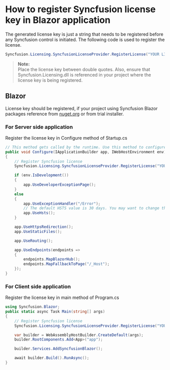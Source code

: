 # How to register Syncfusion license key in Blazor application

The generated license key is just a string that needs to be registered before any Syncfusion control is initiated. The following code is used to register the license.

```csharp
Syncfusion.Licensing.SyncfusionLicenseProvider.RegisterLicense("YOUR LICENSE KEY");
```

> **Note:** <br />
Place the license key between double quotes. Also, ensure that Syncfusion.Licensing.dll is referenced in your project where the license key is being registered.

## Blazor

License key should be registered, if your project using Syncfusion Blazor packages reference from [nuget.org](https://www.nuget.org/packages?q=syncfusion)  or from trial installer.

### For Server side application

Register the license key in Configure method of Startup.cs

```csharp
// This method gets called by the runtime. Use this method to configure the HTTP request pipeline.
public void Configure(IApplicationBuilder app, IWebHostEnvironment env)
{
    // Register Syncfusion license
    Syncfusion.Licensing.SyncfusionLicenseProvider.RegisterLicense("YOUR LICENSE KEY");

    if (env.IsDevelopment())
    {
        app.UseDeveloperExceptionPage();
    }
    else
    {
        app.UseExceptionHandler("/Error");
        // The default HSTS value is 30 days. You may want to change this for production scenarios, see https://aka.ms/aspnetcore-hsts.
        app.UseHsts();
    }

    app.UseHttpsRedirection();
    app.UseStaticFiles();

    app.UseRouting();

    app.UseEndpoints(endpoints =>
    {
        endpoints.MapBlazorHub();
        endpoints.MapFallbackToPage("/_Host");
    });
}
```

### For Client side application

Register the license key in main method of Program.cs

```csharp
using Syncfusion.Blazor;
public static async Task Main(string[] args)
{
    // Register Syncfusion license
    Syncfusion.Licensing.SyncfusionLicenseProvider.RegisterLicense("YOUR LICENSE KEY");

    var builder = WebAssemblyHostBuilder.CreateDefault(args);
    builder.RootComponents.Add<App>("app");

    builder.Services.AddSyncfusionBlazor();

    await builder.Build().RunAsync();
}
```